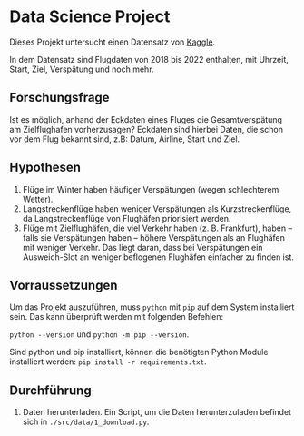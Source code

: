 # Data Science Project

Dieses Projekt untersucht einen Datensatz von [Kaggle](https://www.kaggle.com/datasets/robikscube/flight-delay-dataset-20182022?select=readme.md).

In dem Datensatz sind Flugdaten von 2018 bis 2022 enthalten, mit Uhrzeit, Start, Ziel, Verspätung und noch mehr.

## Forschungsfrage

Ist es möglich, anhand der Eckdaten eines Fluges die Gesamtverspätung am Zielflughafen vorherzusagen?
Eckdaten sind hierbei Daten, die schon vor dem Flug bekannt sind, z.B: Datum, Airline, Start und Ziel.

## Hypothesen

1) Flüge im Winter haben häufiger Verspätungen (wegen schlechterem Wetter).
2) Langstreckenflüge haben weniger Verspätungen als Kurzstreckenflüge,
    da Langstreckenflüge von Flughäfen priorisiert werden.
3) Flüge mit Zielflughäfen, die viel Verkehr haben (z. B. Frankfurt), haben – falls sie Verspätungen haben – höhere Verspätungen als an Flughäfen mit weniger Verkehr.
    Das liegt daran, dass bei Verspätungen ein Ausweich-Slot an weniger beflogenen Flughäfen einfacher zu finden ist.

## Vorraussetzungen

Um das Projekt auszuführen, muss `python` mit `pip` auf dem System installiert sein.
Das kann überprüft werden mit folgenden Befehlen:

`python --version` und `python -m pip --version`.

Sind python und pip installiert, können die benötigten Python Module installiert werden:
`pip install -r requirements.txt`.

## Durchführung

1. Daten herunterladen. Ein Script, um die Daten herunterzuladen befindet sich in `./src/data/1_download.py`.

